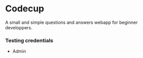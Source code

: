# Codecup
A small and simple questions and answers webapp for beginner developpers. 

### Testing credentials
- Admin
